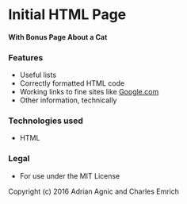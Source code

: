 # Initial HTML Page
#### With Bonus Page About a Cat

### Features
* Useful lists
* Correctly formatted HTML code
* Working links to fine sites like [Google.com](http://google.com)
* Other information, technically

### Technologies used
* HTML

### Legal

* For use under the MIT License

Copyright (c) 2016 Adrian Agnic and Charles Emrich

<!-- Application name
Names of contributors
Description of the project's purpose
Complete setup/installation instructions
License information with a copyright and date
Additional sections to consider:

Technologies used
Known bugs
Contact information
Support or contribution instructions -->
